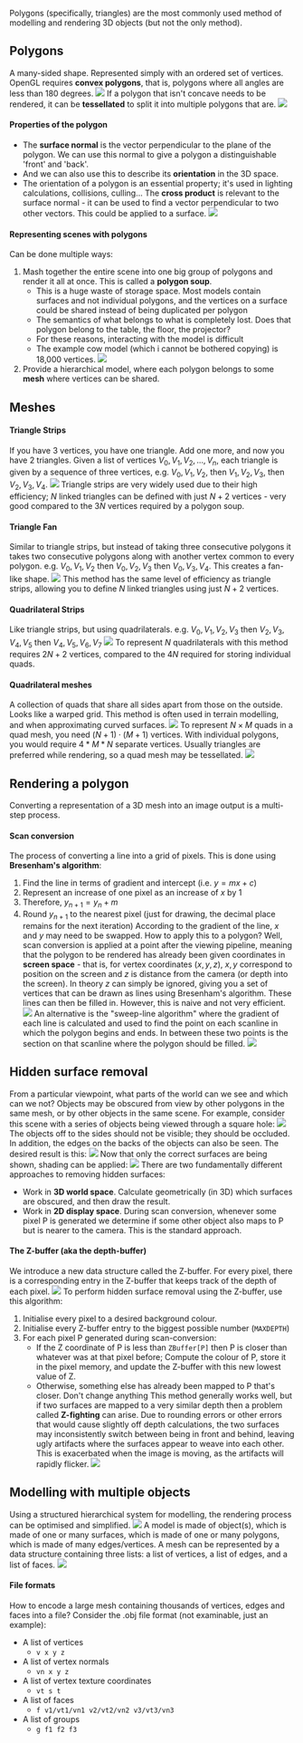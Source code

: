 Polygons (specifically, triangles) are the most commonly used method of modelling and rendering 3D objects (but not the only method). 

## Polygons
A many-sided shape. Represented simply with an ordered set of vertices.
OpenGL requires **convex polygons**, that is, polygons where all angles are less than 180 degrees.
![](Pasted%20image%2020230214113336.png)
If a polygon that isn't concave needs to be rendered, it can be **tessellated** to split it into multiple polygons that are.
![](Pasted%20image%2020230214113428.png)
#### Properties of the polygon
- The **surface normal** is the vector perpendicular to the plane of the polygon. We can use this normal to give a polygon a distinguishable 'front' and 'back'.
- And we can also use this to describe its **orientation** in the 3D space.
- The orientation of a polygon is an essential property; it's used in lighting calculations, collisions, culling...
The **cross product** is relevant to the surface normal - it can be used to find a vector perpendicular to two other vectors. This could be applied to a surface.
![](Pasted%20image%2020230214113923.png)
#### Representing scenes with polygons
Can be done multiple ways:
1. Mash together the entire scene into one big group of polygons and render it all at once. This is called a **polygon soup**.
	- This is a huge waste of storage space. Most models contain surfaces and not individual polygons, and the vertices on a surface could be shared instead of being duplicated per polygon
	- The semantics of what belongs to what is completely lost. Does that polygon belong to the table, the floor, the projector?
	- For these reasons, interacting with the model is difficult
	- The example cow model (which i cannot be bothered copying) is 18,000 vertices.
![](Pasted%20image%2020230214114202.png)
2. Provide a hierarchical model, where each polygon belongs to some **mesh** where vertices can be shared.
## Meshes
#### Triangle Strips
If you have 3 vertices, you have one triangle. Add one more, and now you have 2 triangles. Given a list of vertices $V_0, V_1, V_2, \dots, V_n$, each triangle is given by a sequence of three vertices, e.g.
$V_0,V_1,V_2$, then $V_1,V_2,V_3$, then $V_2,V_3,V_4$.
![](Pasted%20image%2020230214115336.png)
Triangle strips are very widely used due to their high efficiency; $N$ linked triangles can be defined with just $N+2$ vertices - very good compared to the $3N$ vertices required by a polygon soup.
#### Triangle Fan
Similar to triangle strips, but instead of taking three consecutive polygons it takes two consecutive polygons along with another vertex common to every polygon. e.g. $V_0, V_1, V_2$ then $V_0, V_2, V_3$ then $V_0, V_3, V_4$.
This creates a fan-like shape.
![](Pasted%20image%2020230214115739.png)
This method has the same level of efficiency as triangle strips, allowing you to define $N$ linked triangles using just $N+2$ vertices.
#### Quadrilateral Strips
Like triangle strips, but using quadrilaterals. e.g. $V_0, V_1, V_2, V_3$ then $V_2, V_3, V_4, V_5$ then $V_4, V_5, V_6, V_7$
![](Pasted%20image%2020230214120105.png)
To represent $N$ quadrilaterals with this method requires $2N + 2$ vertices, compared to the $4N$ required for storing individual quads.
#### Quadrilateral meshes
A collection of quads that share all sides apart from those on the outside. Looks like a warped grid. This method is often used in terrain modelling, and when approximating curved surfaces.
![](Pasted%20image%2020230214120512.png)
To represent $N \times M$ quads in a quad mesh, you need $(N+1) \cdot (M+1)$ vertices. With individual polygons, you would require $4*M*N$ separate vertices.
Usually triangles are preferred while rendering, so a quad mesh may be tessellated.
![](Pasted%20image%2020230214120832.png)

## Rendering a polygon
Converting a representation of a 3D mesh into an image output is a multi-step process.
#### Scan conversion
The process of converting a line into a grid of pixels. This is done using **Bresenham's algorithm**:
1. Find the line in terms of gradient and intercept (i.e. $y = mx+c$)
2. Represent an increase of one pixel as an increase of $x$ by 1
3. Therefore, $y_{n + 1} = y_n + m$
4. Round $y_{n+1}$ to the nearest pixel (just for drawing, the decimal place remains for the next iteration)
According to the gradient of the line, $x$ and $y$ may need to be swapped.
How to apply this to a polygon? Well, scan conversion is applied at a point after the viewing pipeline, meaning that the polygon to be rendered has already been given coordinates in **screen space** - that is, for vertex coordinates $(x, y, z)$, $x, y$ correspond to position on the screen and $z$ is distance from the camera (or depth into the screen).
In theory $z$ can simply be ignored, giving you a set of vertices that can be drawn as lines using Bresenham's algorithm. These lines can then be filled in. However, this is naive and not very efficient.
![](Pasted%20image%2020230214122326.png)
An alternative is the "sweep-line algorithm" where the gradient of each line is calculated and used to find the point on each scanline in which the polygon begins and ends. In between these two points is the section on that scanline where the polygon should be filled.
![](Pasted%20image%2020230214122726.png)

## Hidden surface removal
From a particular viewpoint, what parts of the world can we see and which can we not? Objects may be obscured from view by other polygons in the same mesh, or by other objects in the same scene. For example, consider this scene with a series of objects being viewed through a square hole:
![](Pasted%20image%2020230214123455.png)
The objects off to the sides should not be visible; they should be occluded. In addition, the edges on the backs of the objects can also be seen.
The desired result is this:
![](Pasted%20image%2020230214123641.png)
Now that only the correct surfaces are being shown, shading can be applied:
![](Pasted%20image%2020230214123820.png)
There are two fundamentally different approaches to removing hidden surfaces:
- Work in **3D world space**. Calculate geometrically (in 3D) which surfaces are obscured, and then draw the result.
- Work in **2D display space**. During scan conversion, whenever some pixel P is generated we determine if some other object also maps to P but is nearer to the camera. This is the standard approach.
#### The Z-buffer (aka the depth-buffer)
We introduce a new data structure called the Z-buffer. For every pixel, there is a corresponding entry in the Z-buffer that keeps track of the depth of each pixel.
![](Pasted%20image%2020230214124042.png)
To perform hidden surface removal using the Z-buffer, use this algorithm:
1. Initialise every pixel to a desired background colour.
2. Initialise every Z-buffer entry to the biggest possible number (`MAXDEPTH`)
3. For each pixel P generated during scan-conversion:
	- If the Z coordinate of P is less than `ZBuffer[P]` then P is closer than whatever was at that pixel before; Compute the colour of P, store it in the pixel memory, and update the Z-buffer with this new lowest value of Z.
	- Otherwise, something else has already been mapped to P that's closer. Don't change anything
This method generally works well, but if two surfaces are mapped to a very similar depth then a problem called **Z-fighting** can arise. Due to rounding errors or other errors that would cause slightly off depth calculations, the two surfaces may inconsistently switch between being in front and behind, leaving ugly artifacts where the surfaces appear to weave into each other. This is exacerbated when the image is moving, as the artifacts will rapidly flicker.
![](Pasted%20image%2020230214130255.png)
## Modelling with multiple objects
Using a structured hierarchical system for modelling, the rendering process can be optimised and simplified.
![](Pasted%20image%2020230214130513.png)
A model is made of object(s), which is made of one or many surfaces, which is made of one or many polygons, which is made of many edges/vertices.
A mesh can be represented by a data structure containing three lists: a list of vertices, a list of edges, and a list of faces.
![](Pasted%20image%2020230214130736.png)
#### File formats
How to encode a large mesh containing thousands of vertices, edges and faces into a file? Consider the .obj file format (not examinable, just an example):
- A list of vertices
	- `v x y z`
- A list of vertex normals
	- `vn x y z`
- A list of vertex texture coordinates
	- `vt s t`
- A list of faces
	- `f v1/vt1/vn1 v2/vt2/vn2 v3/vt3/vn3`
- A list of groups
	- `g f1 f2 f3`

